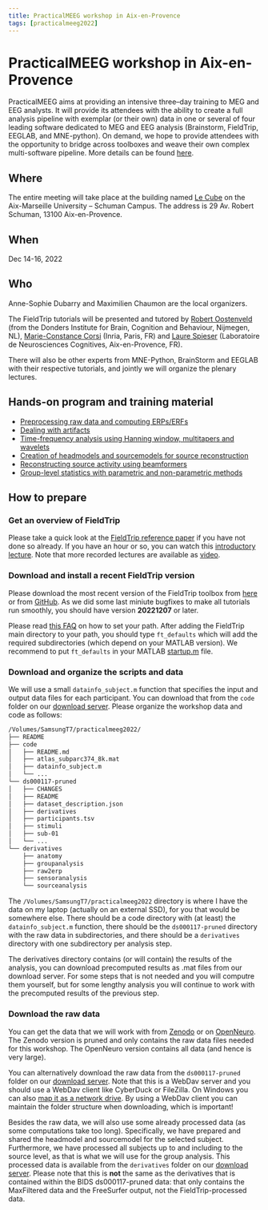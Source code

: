 ```yaml
---
title: PracticalMEEG workshop in Aix-en-Provence
tags: [practicalmeeg2022]
---
```


# PracticalMEEG workshop in Aix-en-Provence

PracticalMEEG aims at providing an intensive three–day training to MEG and EEG analysts. It will provide its attendees with the ability to create a full analysis pipeline with exemplar (or their own) data in one or several of four leading software dedicated to MEG and EEG analysis (Brainstorm, FieldTrip, EEGLAB, and MNE-python). On demand, we hope to provide attendees with the opportunity to bridge across toolboxes and weave their own complex multi-software pipeline. More details can be found [here](https://practicalmeeg2022.org).

## Where

The entire meeting will take place at the building named [Le Cube](https://www.univ-amu.fr/fr/public/le-cube-presentation) on the Aix-Marseille University – Schuman Campus. The address is 29 Av. Robert Schuman, 13100 Aix-en-Provence.

## When

Dec 14-16, 2022

## Who

Anne-Sophie Dubarry and Maximilien Chaumon are the local organizers.

The FieldTrip tutorials will be presented and tutored by [Robert Oostenveld](https://www.ru.nl/en/people/oostenveld-r) (from the Donders Institute for Brain, Cognition and Behaviour, Nijmegen, NL), [Marie-Constance Corsi](https://marieconstance-corsi.netlify.app) (Inria, Paris, FR) and [Laure Spieser](https://lnc.univ-amu.fr/en/profile/spieser-laure) (Laboratoire de Neurosciences Cognitives, Aix-en-Provence, FR).

There will also be other experts from MNE-Python, BrainStorm and EEGLAB with their respective tutorials, and jointly we will organize the plenary lectures.

## Hands-on program and training material

- [Preprocessing raw data and computing ERPs/ERFs](/workshop/practicalmeeg2022/handson_raw2erp)
- [Dealing with artifacts](/workshop/practicalmeeg2022/handson_artifacts)
- [Time-frequency analysis using Hanning window, multitapers and wavelets](/workshop/practicalmeeg2022/handson_sensoranalysis)
- [Creation of headmodels and sourcemodels for source reconstruction](/workshop/practicalmeeg2022/handson_anatomy)
- [Reconstructing source activity using beamformers](/workshop/practicalmeeg2022/handson_sourceanalysis)
- [Group-level statistics with parametric and non-parametric methods](/workshop/practicalmeeg2022/handson_groupanalysis)

## How to prepare

### Get an overview of FieldTrip

Please take a quick look at the [FieldTrip reference paper](https://doi.org/10.1155/2011/156869) if you have not done so already. If you have an hour or so, you can watch this [introductory lecture](https://www.youtube.com/watch?v=7B4rDZYwQLM). Note that more recorded lectures are available as [video](/video).

### Download and install a recent FieldTrip version

Please download the most recent version of the FieldTrip toolbox from [here](/download) or from [GitHub](https://github.com/fieldtrip/fieldtrip/tags). As we did some last miniute bugfixes to make all tutorials run smoothly, you should have version **20221207** or later.

Please read [this FAQ](/faq/installation/) on how to set your path. After adding the FieldTrip main directory to your path, you should type `ft_defaults` which will add the required subdirectories (which depend on your MATLAB version). We recommend to put `ft_defaults` in your MATLAB [startup.m](https://nl.mathworks.com/help/matlab/ref/startup.html) file.

### Download and organize the scripts and data

We will use a small `datainfo_subject.m` function that specifies the input and output data files for each participant. You can download that from the `code` folder on our [download server](https://download.fieldtriptoolbox.org/workshop/practicalmeeg2022/). Please organize the workshop data and code as follows:

```bash
/Volumes/SamsungT7/practicalmeeg2022/
├── README
├── code
│   ├── README.md
│   ├── atlas_subparc374_8k.mat
│   ├── datainfo_subject.m
│   └── ...
└── ds000117-pruned
│   ├── CHANGES
│   ├── README
│   ├── dataset_description.json
│   ├── derivatives
│   ├── participants.tsv
│   ├── stimuli
│   ├── sub-01
│   └── ...
└── derivatives
    ├── anatomy
    ├── groupanalysis
    ├── raw2erp
    ├── sensoranalysis
    └── sourceanalysis
```

The `/Volumes/SamsungT7/practicalmeeg2022` directory is where I have the data on my laptop (actually on an external SSD), for you that would be somewhere else. There should be a code directory with (at least) the `datainfo_subject.m` function, there should be the `ds000117-pruned` directory with the raw data in subdirectories, and there should be a `derivatives` directory with one subdirectory per analysis step.

The derivatives directory contains (or will contain) the results of the analysis, you can download precomputed results as .mat files from our download server. For some steps that is not needed and you will computre them yourself, but for some lengthy analysis you will continue to work with the precomputed results of the previous step.

### Download the raw data

You can get the data that we will work with from [Zenodo](https://doi.org/10.5281/zenodo.7405048) or on [OpenNeuro](https://doi.org/10.18112/openneuro.ds000117.v1.0.5). The Zenodo version is pruned and only contains the raw data files needed for this workshop. The OpenNeuro version contains all data (and hence is very large).

You can alternatively download the raw data from the `ds000117-pruned` folder on our [download server](https://download.fieldtriptoolbox.org/workshop/practicalmeeg2022/). Note that this is a WebDav server and you should use a WebDav client like CyberDuck or FileZilla. On Windows you can also [map it as a network drive](https://www.maketecheasier.com/map-webdav-drive-windows10/). By using a WebDav client you can maintain the folder structure when downloading, which is important!

Besides the raw data, we will also use some already processed data (as some computations take too long). Specifically, we have prepared and shared the headmodel and sourcemodel for the selected subject. Furthermore, we have processed all subjects up to and including to the source level, as that is what we will use for the group analysis. This processed data is available from the `derivatives` folder on our [download server](https://download.fieldtriptoolbox.org/workshop/practicalmeeg2022/). Please note that this is **not** the same as the derivatives that is contained within the BIDS ds000117-pruned data: that only contains the MaxFiltered data and the FreeSurfer output, not the FieldTrip-processed data.
